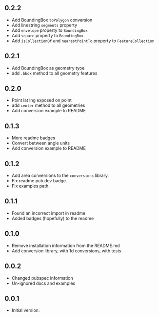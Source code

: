 ## 0.2.2

- Add BoundingBox `toPolygon` conversion
- Add linestring `segments` property
- Add `envelope` property to `BoundingBox`
- Add `square` property to `BoundingBox`
- Add `isCollectionOf` and `nearestPointTo` property to `FeatureCollection`

## 0.2.1

- Add BoundingBox as geometry tyoe
- add `.bbox` method to all geometry features

## 0.2.0

- Point lat lng exposed on point
- add `center` method to all geometries
- Add conversion example to README

## 0.1.3

- More readme badges
- Convert between angle units
- Add conversion example to README

## 0.1.2

- Add area conversions to the `conversions` library.
- Fix readme pub.dev badge.
- Fix examples path.

## 0.1.1

- Found an incorrect import in readme
- Added badges (hopefully) to the readme

## 0.1.0

- Remove installation information from the README.md
- Add conversion library, with 1d conversions, with tests

## 0.0.2

- Changed pubspec information
- Un-ignored docs and examples

## 0.0.1

- Initial version.

